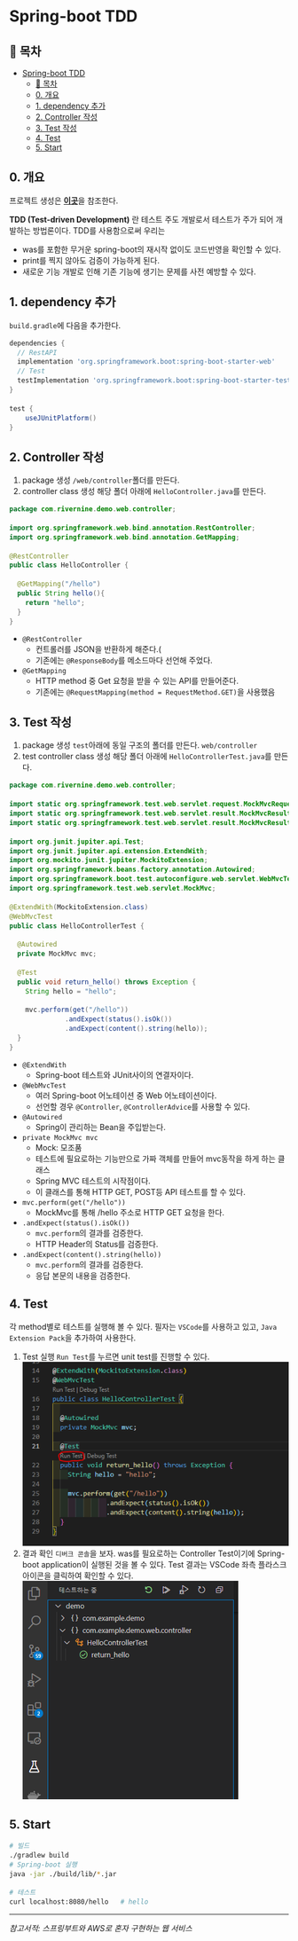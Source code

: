 # Spring-boot TDD
## 🎁 목차
- [Spring-boot TDD](#spring-boot-tdd)
  - [🎁 목차](#-목차)
  - [0. 개요](#0-개요)
  - [1. dependency 추가](#1-dependency-추가)
  - [2. Controller 작성](#2-controller-작성)
  - [3. Test 작성](#3-test-작성)
  - [4. Test](#4-test)
  - [5. Start](#5-start)
  
## 0. 개요
프로젝트 생성은 [**이곳**](https://velog.io/@rivernine/Spring-boot-Hello-world)을 참조한다.  

**TDD (Test-driven Development)** 란 테스트 주도 개발로서 테스트가 주가 되어 개발하는 방법론이다.
TDD를 사용함으로써 우리는 
* was를 포함한 무거운 spring-boot의 재시작 없이도 코드반영을 확인할 수 있다.
* print를 찍지 않아도 검증이 가능하게 된다.
* 새로운 기능 개발로 인해 기존 기능에 생기는 문제를 사전 예방할 수 있다.
  
## 1. dependency 추가
`build.gradle`에 다음을 추가한다.
```groovy
dependencies {
  // RestAPI
  implementation 'org.springframework.boot:spring-boot-starter-web'  
  // Test
  testImplementation 'org.springframework.boot:spring-boot-starter-test'
}

test {
	useJUnitPlatform()
}
```

## 2. Controller 작성
1. package 생성
`/web/controller`폴더를 만든다.
2. controller class 생성
해당 폴더 아래에 `HelloController.java`를 만든다.
```java
package com.rivernine.demo.web.controller;

import org.springframework.web.bind.annotation.RestController;
import org.springframework.web.bind.annotation.GetMapping;

@RestController
public class HelloController {

  @GetMapping("/hello")
  public String hello(){
    return "hello";
  }
}
```
- `@RestController` 
  - 컨트롤러를 JSON을 반환하게 해준다.(
  - 기존에는 `@ResponseBody`를 메소드마다 선언해 주었다.
- `@GetMapping`
  - HTTP method 중 Get 요청을 받을 수 있는 API를 만들어준다.
  - 기존에는 `@RequestMapping(method = RequestMethod.GET)`을 사용했음

## 3. Test 작성
1. package 생성
`test`아래에 동일 구조의 폴더를 만든다. `web/controller`
2. test controller class 생성
해당 폴더 아래에 `HelloControllerTest.java`를 만든다.
```java
package com.rivernine.demo.web.controller;

import static org.springframework.test.web.servlet.request.MockMvcRequestBuilders.get;
import static org.springframework.test.web.servlet.result.MockMvcResultMatchers.content;
import static org.springframework.test.web.servlet.result.MockMvcResultMatchers.status;

import org.junit.jupiter.api.Test;
import org.junit.jupiter.api.extension.ExtendWith;
import org.mockito.junit.jupiter.MockitoExtension;
import org.springframework.beans.factory.annotation.Autowired;
import org.springframework.boot.test.autoconfigure.web.servlet.WebMvcTest;
import org.springframework.test.web.servlet.MockMvc;

@ExtendWith(MockitoExtension.class)
@WebMvcTest
public class HelloControllerTest {
  
  @Autowired
  private MockMvc mvc;

  @Test
  public void return_hello() throws Exception {
    String hello = "hello";

    mvc.perform(get("/hello"))
              .andExpect(status().isOk())
              .andExpect(content().string(hello));
  }
}
```
- `@ExtendWith`
  - Spring-boot 테스트와 JUnit사이의 연결자이다.
- `@WebMvcTest`
  - 여러 Spring-boot 어노테이션 중 Web 어노테이션이다.
  - 선언할 경우 `@Controller`, `@ControllerAdvice`를 사용할 수 있다.
- `@Autowired`
  - Spring이 관리하는 Bean을 주입받는다.
- `private MockMvc mvc`
  - Mock: 모조품
  - 테스트에 필요로하는 기능만으로 가짜 객체를 만들어 mvc동작을 하게 하는 클래스
  - Spring MVC 테스트의 시작점이다.
  - 이 클래스를 통해 HTTP GET, POST등 API 테스트를 할 수 있다.
- `mvc.perform(get("/hello"))`
  - MockMvc를 통해 /hello 주소로 HTTP GET 요청을 한다.
- `.andExpect(status().isOk())`
  - `mvc.perform`의 결과를 검증한다.
  - HTTP Header의 Status를 검증한다.
- `.andExpect(content().string(hello))`
  - `mvc.perform`의 결과를 검증한다.
  - 응답 본문의 내용을 검증한다.

## 4. Test
각 method별로 테스트를 실행해 볼 수 있다.
필자는 `VSCode`를 사용하고 있고, `Java Extension Pack`을 추가하여 사용한다.
1. Test 실행
`Run Test`를 누르면 unit test를 진행할 수 있다.
![1](./1.PNG)
2. 결과 확인
`디버크 콘솔`을 보자.
was를 필요로하는 Controller Test이기에 Spring-boot application이 실행된 것을 볼 수 있다.
Test 결과는 VSCode 좌측 플라스크 아이콘을 클릭하여 확인할 수 있다.
![2](./2.PNG)
 

## 5. Start
```sh
# 빌드
./gradlew build
# Spring-boot 실행
java -jar ./build/lib/*.jar

# 테스트
curl localhost:8080/hello   # hello
```

---
*참고서적: 스프링부트와 AWS로 혼자 구현하는 웹 서비스*